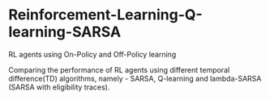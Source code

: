 # Reinforcement-Learning-Q-learning-SARSA
RL agents using On-Policy and Off-Policy learning

Comparing the performance of RL agents using different temporal
difference(TD) algorithms, namely - SARSA, Q-learning and lambda-SARSA (SARSA with eligibility traces).
